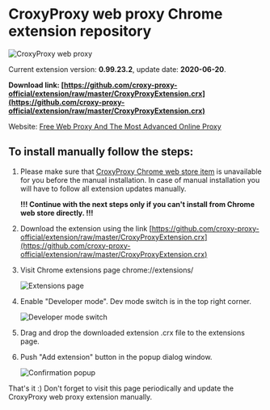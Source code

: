 # CroxyProxy web proxy Chrome extension repository

![CroxyProxy web proxy](https://github.com/croxy-proxy-official/extension/raw/master/image/logo.png)

Current extension version: **0.99.23.2**, update date: **2020-06-20**.

**Download link: [https://github.com/croxy-proxy-official/extension/raw/master/CroxyProxyExtension.crx](https://github.com/croxy-proxy-official/extension/raw/master/CroxyProxyExtension.crx)**

Website: [Free Web Proxy And The Most Advanced Online Proxy](https://www.croxyproxy.com/)

## To install manually follow the steps:

1. Please make sure that [CroxyProxy Chrome web store item](https://chrome.google.com/webstore/detail/croxyproxy-free-web-proxy/lmmpgfjnchldhcieiiegcpdmaidkaanb) is unavailable for you before the manual installation.
   In case of manual installation you will have to follow all extension updates manually.

   **!!! Continue with the next steps only if you can't install from Chrome web store directly. !!!**

2. Download the extension using the link [https://github.com/croxy-proxy-official/extension/raw/master/CroxyProxyExtension.crx](https://github.com/croxy-proxy-official/extension/raw/master/CroxyProxyExtension.crx)
3. Visit Chrome extensions page chrome://extensions/

   ![Extensions page](https://github.com/croxy-proxy-official/extension/raw/master/image/extensions.png)

4. Enable "Developer mode". Dev mode switch is in the top right corner.

   ![Developer mode switch](https://github.com/croxy-proxy-official/extension/raw/master/image/dev.png)

5. Drag and drop the downloaded extension .crx file to the extensions page.
6. Push "Add extension" button in the popup dialog window.

   ![Confirmation popup](https://github.com/croxy-proxy-official/extension/raw/master/image/confirmation.png)

That's it :) Don't forget to visit this page periodically and update the CroxyProxy web proxy extension manually.
